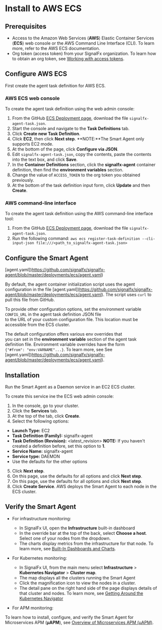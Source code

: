# Install to AWS ECS

## Prerequisites

* Access to the Amazon Web Services (**AWS**) Elastic Container Services
(**ECS**) web console or the AWS Command Line Interface (CLI). To learn more,
refer to the AWS ECS documentation.
* Org token (access token) from your SignalFx organization. To learn how
to obtain an org token, see [Working with access tokens](https://docs.signalfx.com/en/latest/admin-guide/tokens.html#working-with-access-tokens).

## Configure AWS ECS

First create the agent task definition for AWS ECS.

### AWS ECS web console

To create the agent task definition using the web admin console:

1. From the GitHub [ECS Deployment page](https://github.com/signalfx/signalfx-agent/tree/master/deployments/ecs#ecs-deployment),
download the file `signalfx-agent-task.json`.
2. Start the console and navigate to the **Task Definitions** tab.
3. Click **Create new Task Definition**.
4. Click **EC2**, then click **Next step**.
**NOTE:**The Smart Agent only supports EC2 mode.
5. At the bottom of the page, click **Configure via JSON**.
6. Edit `signalfx-agent-task.json`, copy the contents, paste the contents into the text box, and click **Save**.
7. In the **Container Definitions** section, click the **signalfx-agent** container definition, then find the **environment variables** section.
8. Change the value of `ACCESS_TOKEN` to the org token you obtained previously.
9. At the bottom of the task definition input form, click **Update** and then **Create**.

### AWS command-line interface

To create the agent task definition using the AWS command-line interface tool:

1. From the GitHub [ECS Deployment page](https://github.com/signalfx/signalfx-agent/tree/master/deployments/ecs#ecs-deployment),
download the file `signalfx-agent-task.json`.
2. Run the following command:
`aws ecs register-task-definition --cli-input-json file:///<path_to_signalfx-agent-task.json>`

## Configure the Smart Agent

[agent.yaml])https://github.com/signalfx/signalfx-agent/blob/master/deployments/ecs/agent.yaml)

By default, the agent container initialization script uses the agent configuration in
the file [agent.yaml])https://github.com/signalfx/signalfx-agent/blob/master/deployments/ecs/agent.yaml). The script
uses `curl` to pull this file from GitHub.

To provide other configuration options, set the environment variable `CONFIG_URL` in the agent task definition JSON file  
to the URL of your custom configuration file. This location must be accessible from the ECS cluster.

The default configuration offers various env overrides that  
you can set in the **environment variable** section of the agent task  
definition file. Environment variable overrides have the form  
`{"#from": "env:VARNAME"...}`. To learn more, see See [agent.yaml])https://github.com/signalfx/signalfx-agent/blob/master/deployments/ecs/agent.yaml).

## Installation

Run the Smart Agent as a Daemon service in an EC2 ECS cluster.

To create this service ine the ECS web admin console:

1. In the console, go to your cluster.
2. Click the **Services** tab.
3. At the top of the tab, click **Create**.
4. Select the following options:
- **Launch Type:** EC2
- **Task Definition (Family):** signalfx-agent
- **Task Definition (Revision):** <latest_revision>
**NOTE:** If you haven't created a definition before, set this option to **1**.
- **Service Name:** signalfx-agent
- **Service type:** DAEMON
- Use the defaults for the other options
5. Click **Next step**.
6. On this page, use the defaults for all options and click **Next step**.
7. On this page, use the defaults for all options and click **Next step**.
8. Click **Create Service**. AWS deploys the Smart Agent to each node in the ECS cluster.

## Verify the Smart Agent

* For infrastructure monitoring:
  - In SignalFx UI, open the **Infrastructure** built-in dashboard
  - In the override bar at the top of the back, select **Choose a host**. Select one of your nodes from the dropdown.
  - The charts display metrics from the infrastructure for that node.
 To learn more, see [Built-In Dashboards and Charts](https://docs.signalfx.com/en/latest/getting-started/built-in-content/built-in-dashboards.html).

* For Kubernetes monitoring:
  - In SignalFx UI, from the main menu select **Infrastructure** > **Kubernetes Navigator** > **Cluster map**.
  - The map displays all the clusters running the Smart Agent
  - Click the magnification icon to view the nodes in a cluster.
  - The detail pane on the right hand side of the page displays details of that cluster and nodes.
  To learn more, see [Getting Around the Kubernetes Navigator](https://docs.signalfx.com/en/latest/integrations/kubernetes/get-around-k8s-navigator.html)

* For APM monitoring:

To learn how to install, configure, and verify the Smart Agent for Microservices APM (**µAPM**), see
[Overview of Microservices APM (µAPM)](https://docs.signalfx.com/en/latest/apm2/apm2-overview/apm2-overview.html).


